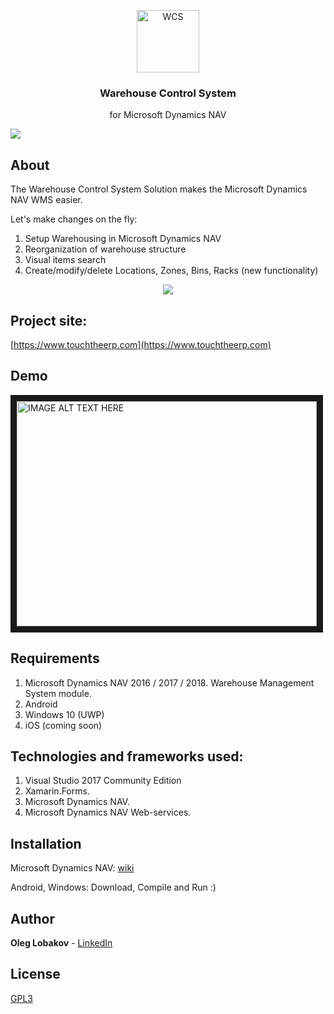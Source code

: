 <p align="center">
  <a href="https://github.com/OlegLobakov/WarehouseControlSystem">
    <img alt="WCS" src="https://github.com/OlegLobakov/WarehouseControlSystem/blob/master/Assets/logo.png" width="100" height="100">
  </a>
</p>

<h3 align="center">
  Warehouse Control System
</h3>

<p align="center">
  for Microsoft Dynamics NAV
</p>


<a href="https://www.codefactor.io/repository/github/oleglobakov/warehousecontrolsystem"><img src="https://www.codefactor.io/repository/github/oleglobakov/warehousecontrolsystem/badge" /></a>




## About
The Warehouse Control System Solution makes the Microsoft Dynamics NAV WMS easier.

Let's make changes on the fly:
1. Setup Warehousing in Microsoft Dynamics NAV
2. Reorganization of warehouse structure
2. Visual items search
3. Create/modify/delete Locations, Zones, Bins, Racks (new functionality)

<p align="center">
    <img src="https://github.com/OlegLobakov/WarehouseControlSystem/blob/master/Assets/depositphotos_11452924-Label.jpg">
</p>

## Project site:
[https://www.touchtheerp.com](https://www.touchtheerp.com)

## Demo

<a href="http://www.youtube.com/watch?feature=player_embedded&v=kHZm8fLu6Fg" target="_blank"><img src="http://img.youtube.com/vi/kHZm8fLu6Fg/0.jpg" 
alt="IMAGE ALT TEXT HERE" width="480" height="360" border="10" />
</a>

## Requirements
1. Microsoft Dynamics NAV 2016 / 2017 / 2018. Warehouse Management System module.
2. Android
3. Windows 10 (UWP)
4. iOS (coming soon)

## Technologies and frameworks used:
1. Visual Studio 2017 Community Edition 
2. Xamarin.Forms.
3. Microsoft Dynamics NAV.
4. Microsoft Dynamics NAV Web-services.

## Installation
Microsoft Dynamics NAV:
[wiki](https://github.com/OlegLobakov/WarehouseControlSystem/wiki/Microsoft-Dynamics-NAV-Installation)

Android, Windows:
Download, Compile and Run :)

## Author
**Oleg Lobakov** - [LinkedIn](https://www.linkedin.com/in/oleglobakov/)
 
## License
[GPL3](https://github.com/OlegLobakov/WarehouseControlSystem/blob/master/LICENSE)
